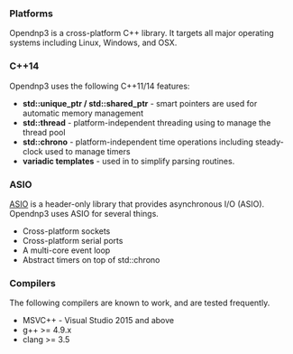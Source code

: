 ### Platforms

Opendnp3 is a cross-platform C++ library. It targets all major operating systems including Linux, Windows, and OSX.

### C++14

Opendnp3 uses the following C++11/14 features:

* **std::unique_ptr / std::shared_ptr** - smart pointers are used for automatic memory management
* **std::thread** - platform-independent threading using to manage the thread pool
* **std::chrono** - platform-independent time operations including steady-clock used to manage timers
* **variadic templates** - used in to simplify parsing routines.

### ASIO

[ASIO](http://think-async.com/) is a header-only library that provides asynchronous I/O (ASIO). Opendnp3 uses ASIO for several things.

* Cross-platform sockets
* Cross-platform serial ports
* A multi-core event loop
* Abstract timers on top of std::chrono

### Compilers

The following compilers are known to work, and are tested frequently.

* MSVC++ - Visual Studio 2015 and above
* g++ >= 4.9.x
* clang >= 3.5
